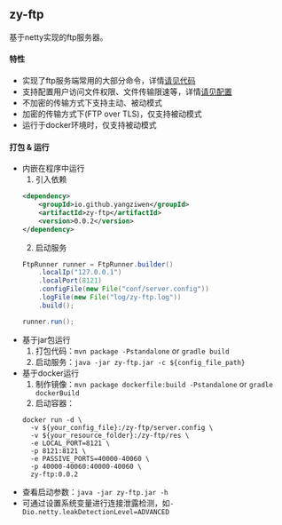## zy-ftp
基于netty实现的ftp服务器。

#### 特性
* 实现了ftp服务端常用的大部分命令，详情[请见代码](https://github.com/yangziwen/zy-ftp/tree/master/src/main/java/io/github/yangziwen/zyftp/command/impl)
* 支持配置用户访问文件权限、文件传输限速等，详情[请见配置](https://github.com/yangziwen/zy-ftp/blob/master/conf/server.config)
* 不加密的传输方式下支持主动、被动模式
* 加密的传输方式下(FTP over TLS)，仅支持被动模式
* 运行于docker环境时，仅支持被动模式

#### 打包 & 运行
* 内嵌在程序中运行
    1. 引入依赖
    ```xml
    <dependency>
        <groupId>io.github.yangziwen</groupId>
        <artifactId>zy-ftp</artifactId>
        <version>0.0.2</version>
    </dependency>
    ```
    2. 启动服务
    ```java
    FtpRunner runner = FtpRunner.builder()
        .localIp("127.0.0.1")
        .localPort(8121)
        .configFile(new File("conf/server.config"))
        .logFile(new File("log/zy-ftp.log"))
        .build();

    runner.run();
    ```
* 基于jar包运行
    1. 打包代码：`mvn package -Pstandalone` or `gradle build`
    2. 启动服务：`java -jar zy-ftp.jar -c ${config_file_path}`
* 基于docker运行
    1. 制作镜像：`mvn package dockerfile:build -Pstandalone` or `gradle dockerBuild`
    2. 启动容器：
    ```
    docker run -d \
      -v ${your_config_file}:/zy-ftp/server.config \
      -v ${your_resource_folder}:/zy-ftp/res \
      -e LOCAL_PORT=8121 \
      -p 8121:8121 \
      -e PASSIVE_PORTS=40000-40060 \
      -p 40000-40060:40000-40060 \
      zy-ftp:0.0.2
    ```
* 查看启动参数：`java -jar zy-ftp.jar -h`
* 可通过设置系统变量进行连接泄露检测，如`-Dio.netty.leakDetectionLevel=ADVANCED`
